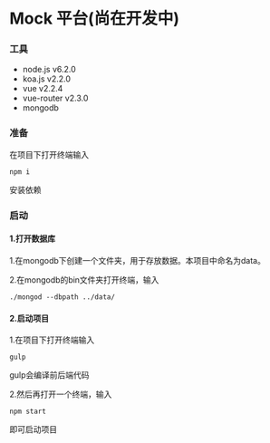 # Mock 平台(尚在开发中)

### 工具
* node.js v6.2.0
* koa.js v2.2.0
* vue v2.2.4 
* vue-router v2.3.0
* mongodb 

### 准备
在项目下打开终端输入
```
npm i
```
安装依赖

### 启动
#### 1.打开数据库
1.在mongodb下创建一个文件夹，用于存放数据。本项目中命名为data。

2.在mongodb的bin文件夹打开终端，输入
```
./mongod --dbpath ../data/
```
#### 2.启动项目
1.在项目下打开终端输入
```
gulp
```
gulp会编译前后端代码

2.然后再打开一个终端，输入
```
npm start
```
即可启动项目